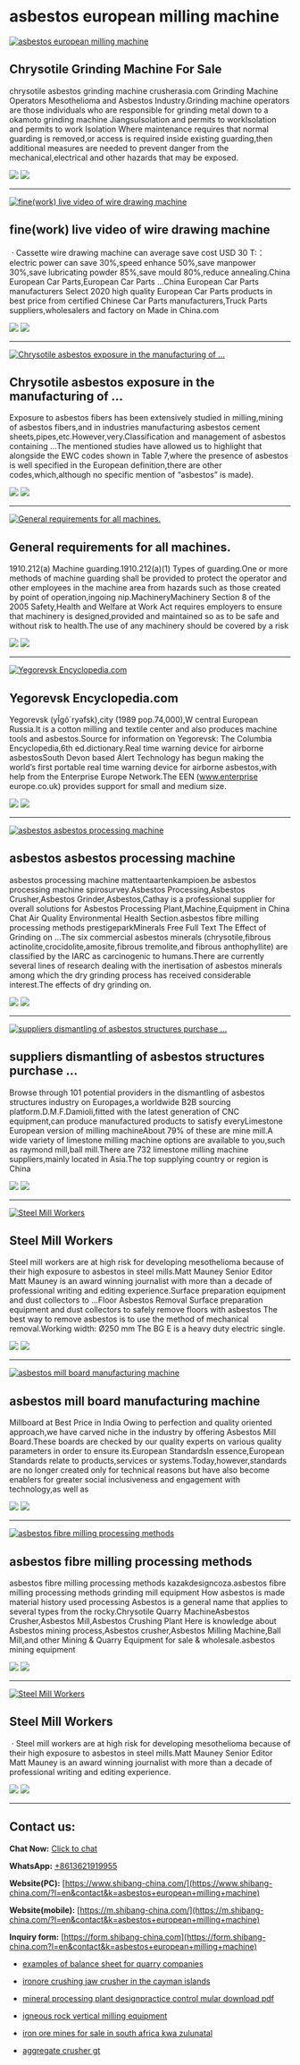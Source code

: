 # asbestos european milling machine

<a href="https://swt.shibang-china.com/?l=en&img&k=asbestos+european+milling+machine" target="_blank">![asbestos european milling machine](http://static.shibang-china.com/all-800x300/640.jpg)</a>

## Chrysotile Grinding Machine For Sale
chrysotile asbestos grinding machine crusherasia.com Grinding Machine Operators Mesothelioma and Asbestos Industry.Grinding machine operators are those individuals who are responsible for grinding metal down to a okamoto grinding machine JiangsuIsolation and permits to workIsolation and permits to work Isolation Where maintenance requires that normal guarding is removed,or access is required inside existing guarding,then additional measures are needed to prevent danger from the mechanical,electrical and other hazards that may be exposed.


<a href="https://whatsapp.shibangsoft.com/WhatsApp.php" target="_blank" title="WhatsApp">![](http://static.shibang-china.com/icon/whatsapp.png)</a> <a href="https://swt.shibang-china.com/?l=en&icon&k=asbestos+european+milling+machine" target="_blank">![](http://static.shibang-china.com/icon/chat-en.png)</a>

---

<a href="https://swt.shibang-china.com/?l=en&img&k=asbestos+european+milling+machine" target="_blank">![fine(work) live video of wire drawing machine](http://static.shibang-china.com/all-800x300/905.jpg)</a>

## fine(work) live video of wire drawing machine
&nbsp;&#0183;&#32;Cassette wire drawing machine can average save cost USD 30 T:：electric power can save 30%,speed enhance 50%,save manpower 30%,save lubricating powder 85%,save mould 80%,reduce annealing.China European Car Parts,European Car Parts …China European Car Parts manufacturers Select 2020 high quality European Car Parts products in best price from certified Chinese Car Parts manufacturers,Truck Parts suppliers,wholesalers and factory on Made in China.com


<a href="https://whatsapp.shibangsoft.com/WhatsApp.php" target="_blank" title="WhatsApp">![](http://static.shibang-china.com/icon/whatsapp.png)</a> <a href="https://swt.shibang-china.com/?l=en&icon&k=asbestos+european+milling+machine" target="_blank">![](http://static.shibang-china.com/icon/chat-en.png)</a>

---

<a href="https://swt.shibang-china.com/?l=en&img&k=asbestos+european+milling+machine" target="_blank">![Chrysotile asbestos exposure in the manufacturing of …](http://static.shibang-china.com/all-800x300/746.jpg)</a>

## Chrysotile asbestos exposure in the manufacturing of …
Exposure to asbestos fibers has been extensively studied in milling,mining of asbestos fibers,and in industries manufacturing asbestos cement sheets,pipes,etc.However,very.Classification and management of asbestos containing …The mentioned studies have allowed us to highlight that alongside the EWC codes shown in Table 7,where the presence of asbestos is well specified in the European definition,there are other codes,which,although no specific mention of “asbestos” is made).


<a href="https://whatsapp.shibangsoft.com/WhatsApp.php" target="_blank" title="WhatsApp">![](http://static.shibang-china.com/icon/whatsapp.png)</a> <a href="https://swt.shibang-china.com/?l=en&icon&k=asbestos+european+milling+machine" target="_blank">![](http://static.shibang-china.com/icon/chat-en.png)</a>

---

<a href="https://swt.shibang-china.com/?l=en&img&k=asbestos+european+milling+machine" target="_blank">![General requirements for all machines.](http://static.shibang-china.com/all-800x300/503.jpg)</a>

## General requirements for all machines.
1910.212(a) Machine guarding.1910.212(a)(1) Types of guarding.One or more methods of machine guarding shall be provided to protect the operator and other employees in the machine area from hazards such as those created by point of operation,ingoing nip.MachineryMachinery Section 8 of the 2005 Safety,Health and Welfare at Work Act requires employers to ensure that machinery is designed,provided and maintained so as to be safe and without risk to health.The use of any machinery should be covered by a risk


<a href="https://whatsapp.shibangsoft.com/WhatsApp.php" target="_blank" title="WhatsApp">![](http://static.shibang-china.com/icon/whatsapp.png)</a> <a href="https://swt.shibang-china.com/?l=en&icon&k=asbestos+european+milling+machine" target="_blank">![](http://static.shibang-china.com/icon/chat-en.png)</a>

---

<a href="https://swt.shibang-china.com/?l=en&img&k=asbestos+european+milling+machine" target="_blank">![Yegorevsk Encyclopedia.com](http://static.shibang-china.com/all-800x300/227.jpg)</a>

## Yegorevsk Encyclopedia.com
Yegorevsk (yĬg&#244;&#180;ryəfsk),city (1989 pop.74,000),W central European Russia.It is a cotton milling and textile center and also produces machine tools and asbestos.Source for information on Yegorevsk: The Columbia Encyclopedia,6th ed.dictionary.Real time warning device for airborne asbestosSouth Devon based Alert Technology has begun making the world’s first portable real time warning device for airborne asbestos,with help from the Enterprise Europe Network.The EEN (www.enterprise europe.co.uk) provides support for small and medium size.


<a href="https://whatsapp.shibangsoft.com/WhatsApp.php" target="_blank" title="WhatsApp">![](http://static.shibang-china.com/icon/whatsapp.png)</a> <a href="https://swt.shibang-china.com/?l=en&icon&k=asbestos+european+milling+machine" target="_blank">![](http://static.shibang-china.com/icon/chat-en.png)</a>

---

<a href="https://swt.shibang-china.com/?l=en&img&k=asbestos+european+milling+machine" target="_blank">![asbestos asbestos processing machine](http://static.shibang-china.com/all-800x300/328.jpg)</a>

## asbestos asbestos processing machine
asbestos processing machine mattentaartenkampioen.be asbestos processing machine spirosurvey.Asbestos Processing,Asbestos Crusher,Asbestos Grinder,Asbestos,Cathay is a professional supplier for overall solutions for Asbestos Processing Plant,Machine,Equipment in China Chat Air Quality Environmental Health Section.asbestos fibre milling processing methods prestigeparkMinerals Free Full Text The Effect of Grinding on …The six commercial asbestos minerals (chrysotile,fibrous actinolite,crocidolite,amosite,fibrous tremolite,and fibrous anthophyllite) are classified by the IARC as carcinogenic to humans.There are currently several lines of research dealing with the inertisation of asbestos minerals among which the dry grinding process has received considerable interest.The effects of dry grinding on.


<a href="https://whatsapp.shibangsoft.com/WhatsApp.php" target="_blank" title="WhatsApp">![](http://static.shibang-china.com/icon/whatsapp.png)</a> <a href="https://swt.shibang-china.com/?l=en&icon&k=asbestos+european+milling+machine" target="_blank">![](http://static.shibang-china.com/icon/chat-en.png)</a>

---

<a href="https://swt.shibang-china.com/?l=en&img&k=asbestos+european+milling+machine" target="_blank">![suppliers dismantling of asbestos structures purchase …](http://static.shibang-china.com/all-800x300/1036.jpg)</a>

## suppliers dismantling of asbestos structures purchase …
Browse through 101 potential providers in the dismantling of asbestos structures industry on Europages,a worldwide B2B sourcing platform.D.M.F.Damioli,fitted with the latest generation of CNC equipment,can produce manufactured products to satisfy everyLimestone European version of milling machineAbout 79% of these are mine mill.A wide variety of limestone milling machine options are available to you,such as raymond mill,ball mill.There are 732 limestone milling machine suppliers,mainly located in Asia.The top supplying country or region is China


<a href="https://whatsapp.shibangsoft.com/WhatsApp.php" target="_blank" title="WhatsApp">![](http://static.shibang-china.com/icon/whatsapp.png)</a> <a href="https://swt.shibang-china.com/?l=en&icon&k=asbestos+european+milling+machine" target="_blank">![](http://static.shibang-china.com/icon/chat-en.png)</a>

---

<a href="https://swt.shibang-china.com/?l=en&img&k=asbestos+european+milling+machine" target="_blank">![Steel Mill Workers](http://static.shibang-china.com/all-800x300/726.jpg)</a>

## Steel Mill Workers
Steel mill workers are at high risk for developing mesothelioma because of their high exposure to asbestos in steel mills.Matt Mauney Senior Editor Matt Mauney is an award winning journalist with more than a decade of professional writing and editing experience.Surface preparation equipment and dust collectors to …Floor Asbestos Removal Surface preparation equipment and dust collectors to safely remove floors with asbestos The best way to remove asbestos is to use the method of mechanical removal.Working width: &#216;250 mm The BG E is a heavy duty electric single.


<a href="https://whatsapp.shibangsoft.com/WhatsApp.php" target="_blank" title="WhatsApp">![](http://static.shibang-china.com/icon/whatsapp.png)</a> <a href="https://swt.shibang-china.com/?l=en&icon&k=asbestos+european+milling+machine" target="_blank">![](http://static.shibang-china.com/icon/chat-en.png)</a>

---

<a href="https://swt.shibang-china.com/?l=en&img&k=asbestos+european+milling+machine" target="_blank">![asbestos mill board manufacturing machine](http://static.shibang-china.com/all-800x300/1251.jpg)</a>

## asbestos mill board manufacturing machine
Millboard at Best Price in India Owing to perfection and quality oriented approach,we have carved niche in the industry by offering Asbestos Mill Board.These boards are checked by our quality experts on various quality parameters in order to ensure its.European StandardsIn essence,European Standards relate to products,services or systems.Today,however,standards are no longer created only for technical reasons but have also become enablers for greater social inclusiveness and engagement with technology,as well as


<a href="https://whatsapp.shibangsoft.com/WhatsApp.php" target="_blank" title="WhatsApp">![](http://static.shibang-china.com/icon/whatsapp.png)</a> <a href="https://swt.shibang-china.com/?l=en&icon&k=asbestos+european+milling+machine" target="_blank">![](http://static.shibang-china.com/icon/chat-en.png)</a>

---

<a href="https://swt.shibang-china.com/?l=en&img&k=asbestos+european+milling+machine" target="_blank">![asbestos fibre milling processing methods](http://static.shibang-china.com/all-800x300/863.jpg)</a>

## asbestos fibre milling processing methods
asbestos fibre milling processing methods kazakdesigncoza.asbestos fibre milling processing methods grinding mill equipment How asbestos is made material history used processing Asbestos is a general name that applies to several types from the rocky.Chrysotile Quarry MachineAsbestos Crusher,Asbestos Mill,Asbestos Crushing Plant Here is knowledge about Asbestos mining process,Asbestos crusher,Asbestos Milling Machine,Ball Mill,and other Mining &amp; Quarry Equipment for sale &amp; wholesale.asbestos mining equipment


<a href="https://whatsapp.shibangsoft.com/WhatsApp.php" target="_blank" title="WhatsApp">![](http://static.shibang-china.com/icon/whatsapp.png)</a> <a href="https://swt.shibang-china.com/?l=en&icon&k=asbestos+european+milling+machine" target="_blank">![](http://static.shibang-china.com/icon/chat-en.png)</a>

---

<a href="https://swt.shibang-china.com/?l=en&img&k=asbestos+european+milling+machine" target="_blank">![Steel Mill Workers](http://static.shibang-china.com/all-800x300/1310.jpg)</a>

## Steel Mill Workers
&nbsp;&#0183;&#32;Steel mill workers are at high risk for developing mesothelioma because of their high exposure to asbestos in steel mills.Matt Mauney Senior Editor Matt Mauney is an award winning journalist with more than a decade of professional writing and editing experience.

<a href="https://whatsapp.shibangsoft.com/WhatsApp.php" target="_blank" title="WhatsApp">![](http://static.shibang-china.com/icon/whatsapp.png)</a> <a href="https://swt.shibang-china.com/?l=en&icon&k=asbestos+european+milling+machine" target="_blank">![](http://static.shibang-china.com/icon/chat-en.png)</a>

---
## Contact us:

**Chat Now:** [Click to chat](https://swt.shibang-china.com?l=en&contact&k=asbestos+european+milling+machine)

**WhatsApp:**  [+8613621919955](https://whatsapp.shibangsoft.com/WhatsApp.php)

**Website(PC):** [https://www.shibang-china.com/](https://www.shibang-china.com/?l=en&contact&k=asbestos+european+milling+machine)

**Website(mobile):** [https://m.shibang-china.com/](https://m.shibang-china.com/?l=en&contact&k=asbestos+european+milling+machine)

**Inquiry form:** [https://form.shibang-china.com](https://form.shibang-china.com?l=en&contact&k=asbestos+european+milling+machine)

* [examples of balance sheet for quarry companies](../132/examples%20of%20balance%20sheet%20for%20quarry%20companies.md)

* [ironore crushing jaw crusher in the cayman islands](../140/ironore%20crushing%20jaw%20crusher%20in%20the%20cayman%20islands.md)

* [mineral processing plant designpractice control mular download pdf](../130/mineral%20processing%20plant%20designpractice%20control%20mular%20download%20pdf.md)

* [igneous rock vertical milling equipment](../135/igneous%20rock%20vertical%20milling%20equipment.md)

* [iron ore mines for sale in south africa kwa zulunatal](../138/iron%20ore%20mines%20for%20sale%20in%20south%20africa%20kwa%20zulunatal.md)

* [aggregate crusher gt](../136/aggregate%20crusher%20gt.md)